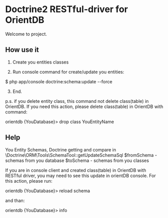 Doctrine2 RESTful-driver for OrientDB
========================

Welcome to project.

How use it
----------------------------------

1) Create you entities classes

2) Run console command for create/update you entities:

$ php app/console doctrine:schema:update --force

3) End.

p.s. if you delete entity class, this command not delete class(table) in OrientDB. If you need this action, please
delete class(table) in OrientDB with command:

orientdb {YouDatabase}> drop class YouEntityName

Help
----------------------------------

You Entity Schemas, Doctrine getting and compare in \Doctrine\ORM\Tools\SchemaTool::getUpdateSchemaSql
$fromSchema - schemas from you database
$toSchema - schemas from you classes

If you are in console client and created class(table) in OrientDB with RESTful driver, you may need to see this update
in orientDB console. For this action, please run:

orientdb {YouDatabase}> reload schema

and than:

orientdb {YouDatabase}> info

